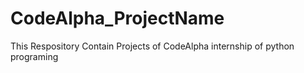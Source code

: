# CodeAlpha_ProjectName
This Respository Contain Projects of CodeAlpha internship of python programing

